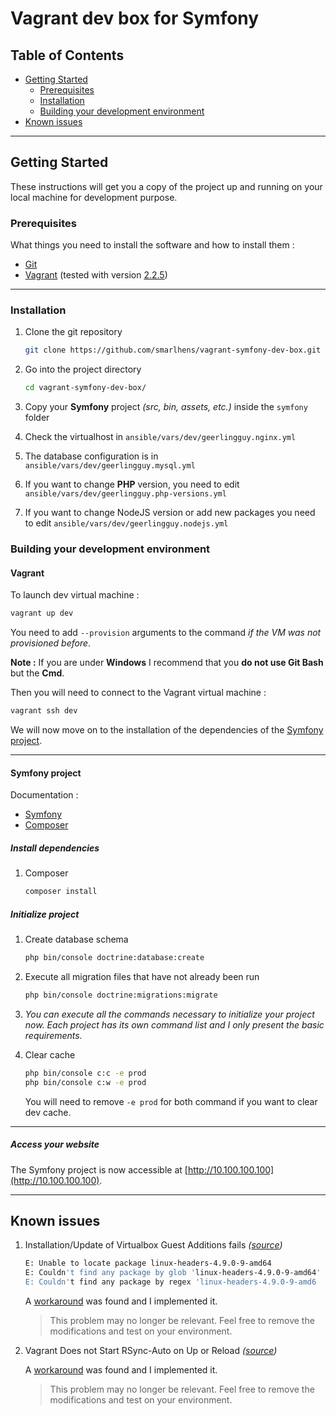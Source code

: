# Vagrant dev box for Symfony

## Table of Contents

- [Getting Started](#getting-started)
  - [Prerequisites](#prerequisites)
  - [Installation](#installation)
  - [Building your development environment](#building-your-development-environment)
- [Known issues](#known-issues)

---  

## Getting Started

These instructions will get you a copy of the project up and running on your local machine for development purpose.

### Prerequisites

What things you need to install the software and how to install them : 

* [Git](https://git-scm.com/)
* [Vagrant](https://www.vagrantup.com/) (tested with version [2.2.5](https://releases.hashicorp.com/vagrant/2.2.5/))

---
  
### Installation

1. Clone the git repository
   ```bash
   git clone https://github.com/smarlhens/vagrant-symfony-dev-box.git
   ```

1. Go into the project directory
   ```bash
   cd vagrant-symfony-dev-box/
   ```

1. Copy your **Symfony** project *(src, bin, assets, etc.)* inside the `symfony` folder

1. Check the virtualhost in `ansible/vars/dev/geerlingguy.nginx.yml`

1. The database configuration is in `ansible/vars/dev/geerlingguy.mysql.yml`

1. If you want to change **PHP** version, you need to edit `ansible/vars/dev/geerlingguy.php-versions.yml`

1. If you want to change NodeJS version or add new packages you need to edit `ansible/vars/dev/geerlingguy.nodejs.yml`

### Building your development environment

#### Vagrant 

To launch dev virtual machine :
```bash
vagrant up dev
```

You need to add ```--provision``` arguments to the command _if the VM was not provisioned before_.

**Note :** If you are under **Windows** I recommend that you **do not use Git Bash** but the **Cmd**.

Then you will need to connect to the Vagrant virtual machine :
```bash
vagrant ssh dev
```

We will now move on to the installation of the dependencies of the [Symfony project](#symfony-project).

---

#### Symfony project

Documentation :
* [Symfony](https://symfony.com/doc/current/index.html)
* [Composer](https://getcomposer.org/doc/)

##### Install dependencies

1. Composer

   ```bash
   composer install
   ```

##### Initialize project

1. Create database schema

   ```bash
   php bin/console doctrine:database:create
   ```

1. Execute all migration files that have not already been run

   ```bash
   php bin/console doctrine:migrations:migrate
   ```

1. *You can execute all the commands necessary to initialize your   project now. Each project has its own command list and I only present the basic requirements.*

1. Clear cache

   ```bash
   php bin/console c:c -e prod
   php bin/console c:w -e prod
   ```

   You will need to remove ```-e prod``` for both command if you want to clear dev cache.

---

##### Access your website

The Symfony project is now accessible at [http://10.100.100.100](http://10.100.100.100).


---

## Known issues

1. Installation/Update of Virtualbox Guest Additions fails *([source](https://github.com/dotless-de/vagrant-vbguest/issues/351))*

   ```bash
   E: Unable to locate package linux-headers-4.9.0-9-amd64
   E: Couldn't find any package by glob 'linux-headers-4.9.0-9-amd64'
   E: Couldn't find any package by regex 'linux-headers-4.9.0-9-amd6
   ```

   A [workaround]((https://github.com/dotless-de/vagrant-vbguest/issues/351#issuecomment-538096696)) was found and I implemented it. 
   > This problem may no longer be relevant. Feel free to remove the modifications and test on your environment.

1. Vagrant Does not Start RSync-Auto on Up or Reload *([source](https://github.com/hashicorp/vagrant/issues/10002))*

   A [workaround](https://github.com/hashicorp/vagrant/issues/10002#issuecomment-419503397) was found and I implemented it. 
   > This problem may no longer be relevant. Feel free to remove the modifications and test on your environment.